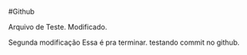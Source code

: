 #Github

Arquivo de Teste. Modificado.


Segunda modificação
Essa é pra terminar.
testando commit no github.
